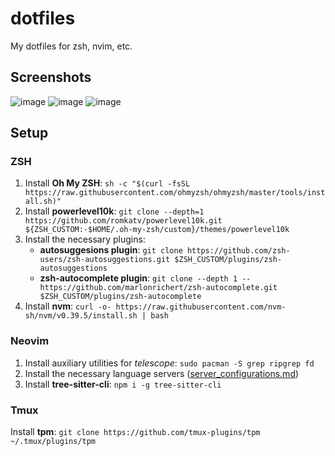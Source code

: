 # dotfiles
My dotfiles for zsh, nvim, etc.
## Screenshots
![image](https://github.com/rrreydan/dotfiles/assets/85556643/a751824d-0816-4959-9a35-b48a7496f058)
![image](https://github.com/rrreydan/dotfiles/assets/85556643/9720fe03-c7dc-41bf-b409-78b74710271a)
![image](https://github.com/rrreydan/dotfiles/assets/85556643/0b66bd0a-97aa-41f7-9a8b-e2547270d5b5)
## Setup
### ZSH
1. Install **Oh My ZSH**: `sh -c "$(curl -fsSL https://raw.githubusercontent.com/ohmyzsh/ohmyzsh/master/tools/install.sh)"` 
2. Install **powerlevel10k**: `git clone --depth=1 https://github.com/romkatv/powerlevel10k.git ${ZSH_CUSTOM:-$HOME/.oh-my-zsh/custom}/themes/powerlevel10k`
3. Install the necessary plugins:
	- **autosuggesions plugin**: `git clone https://github.com/zsh-users/zsh-autosuggestions.git $ZSH_CUSTOM/plugins/zsh-autosuggestions`
	- **zsh-autocomplete plugin**: `git clone --depth 1 -- https://github.com/marlonrichert/zsh-autocomplete.git $ZSH_CUSTOM/plugins/zsh-autocomplete`
4. Install **nvm**: `curl -o- https://raw.githubusercontent.com/nvm-sh/nvm/v0.39.5/install.sh | bash`
### Neovim
1. Install auxiliary utilities for *telescope*: `sudo pacman -S grep ripgrep fd`
2. Install the necessary language servers ([server_configurations.md](https://github.com/neovim/nvim-lspconfig/blob/master/doc/server_configurations.md))
3. Install **tree-sitter-cli**: `npm i -g tree-sitter-cli`
### Tmux
Install **tpm**: `git clone https://github.com/tmux-plugins/tpm ~/.tmux/plugins/tpm`
